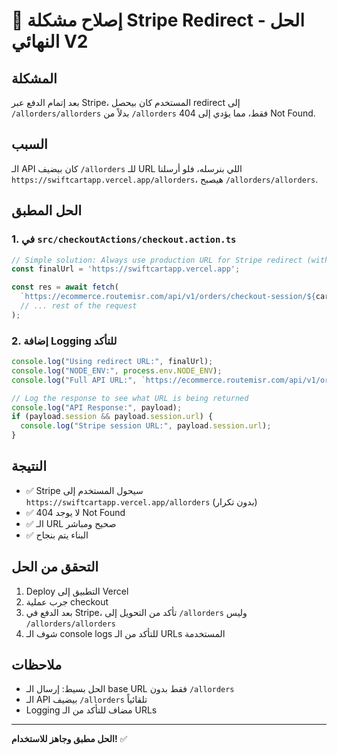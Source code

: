 # 🔧 إصلاح مشكلة Stripe Redirect - الحل النهائي V2

## المشكلة
بعد إتمام الدفع عبر Stripe، المستخدم كان بيحصل redirect إلى `/allorders/allorders` بدلاً من `/allorders` فقط، مما يؤدي إلى 404 Not Found.

## السبب
الـ API كان بيضيف `/allorders` للـ URL اللي بنرسله، فلو أرسلنا `https://swiftcartapp.vercel.app/allorders`، هيصبح `/allorders/allorders`.

## الحل المطبق

### 1. في `src/checkoutActions/checkout.action.ts`
```typescript
// Simple solution: Always use production URL for Stripe redirect (without /allorders)
const finalUrl = 'https://swiftcartapp.vercel.app';

const res = await fetch(
  `https://ecommerce.routemisr.com/api/v1/orders/checkout-session/${cartId}?url=${finalUrl}`,
  // ... rest of the request
);
```

### 2. إضافة Logging للتأكد
```typescript
console.log("Using redirect URL:", finalUrl);
console.log("NODE_ENV:", process.env.NODE_ENV);
console.log("Full API URL:", `https://ecommerce.routemisr.com/api/v1/orders/checkout-session/${cartId}?url=${finalUrl}`);

// Log the response to see what URL is being returned
console.log("API Response:", payload);
if (payload.session && payload.session.url) {
  console.log("Stripe session URL:", payload.session.url);
}
```

## النتيجة
- ✅ Stripe سيحول المستخدم إلى `https://swiftcartapp.vercel.app/allorders` (بدون تكرار)
- ✅ لا يوجد 404 Not Found
- ✅ الـ URL صحيح ومباشر
- ✅ البناء يتم بنجاح

## التحقق من الحل
1. Deploy التطبيق إلى Vercel
2. جرب عملية checkout
3. بعد الدفع في Stripe، تأكد من التحويل إلى `/allorders` وليس `/allorders/allorders`
4. شوف الـ console logs للتأكد من الـ URLs المستخدمة

## ملاحظات
- الحل بسيط: إرسال الـ base URL فقط بدون `/allorders`
- الـ API بيضيف `/allorders` تلقائياً
- Logging مضاف للتأكد من الـ URLs

---

**الحل مطبق وجاهز للاستخدام!** ✅
